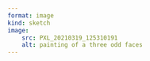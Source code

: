```yaml
---
format: image
kind: sketch
image:
    src: PXL_20210319_125310191
    alt: painting of a three odd faces
---
```

